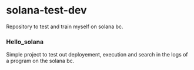 # solana-test-dev
Repository to test and train myself on solana bc.

### Hello_solana

Simple project to test out deployement, execution and search in the logs of a program on the solana bc.